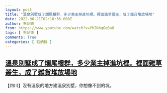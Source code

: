 ```yaml
---
layout: post
title: "溫泉別墅成了爛尾樓群，多少業主掉進坑裡。裡面雜草叢生，成了雜貨堆放場地"
date: 2022-06-21T02:18:36.000Z
author: 石炳鋒
from: https://www.youtube.com/watch?v=fhINbqGq0uU
tags: [ 石炳锋 ]
comments: True
categories: [ 石炳锋 ]
---
```

<!--1655777916000-->
[溫泉別墅成了爛尾樓群，多少業主掉進坑裡。裡面雜草叢生，成了雜貨堆放場地](https://www.youtube.com/watch?v=fhINbqGq0uU)
------

<div>
【四川】沒有溫泉的地方建溫泉別墅，你想像不到的坑。
</div>
